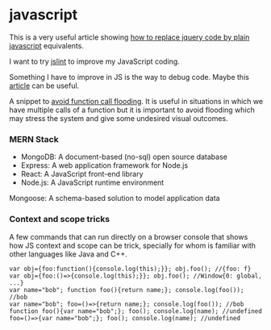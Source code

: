 # javascript

This is a very useful article showing [how to replace jquery code by plain javascript](http://youmightnotneedjquery.com/) equivalents.

I want to try [jslint](http://www.jslint.com) to improve my JavaScript coding.

Something I have to improve in JS is the way to debug code. Maybe this [article](https://flaviocopes.com/javascript-debugging/) can be useful.

A snippet to [avoid function call flooding](https://jsfiddle.net/cleberjamaral/r2vawox3/34/). It is useful in situations in which we have multiple calls of a function but it is important to avoid flooding which may stress the system and give some undesired visual outcomes.

### MERN Stack

* MongoDB: A document-based (no-sql) open source database
* Express: A web application framework for Node.js
* React: A JavaScript front-end library
* Node.js: A JavaScript runtime environment

Mongoose: A schema-based solution to model application data



### Context and scope tricks

A few commands that can run directly on a browser console that shows how JS context and scope can be trick, specially for whom is familiar with other languages like Java and C++.

```
var obj={foo:function(){console.log(this);}}; obj.foo(); //{foo: f}
var obj={foo:()=>{console.log(this);}}; obj.foo(); //Window{0: global, ...}
var name="bob"; function foo(){return name;}; console.log(foo()); //bob
var name="bob"; foo=()=>{return name;}; console.log(foo()); //bob
function foo(){var name="bob";}; foo(); console.log(name); //undefined
foo=()=>{var name="bob";}; foo(); console.log(name); //undefined
```
